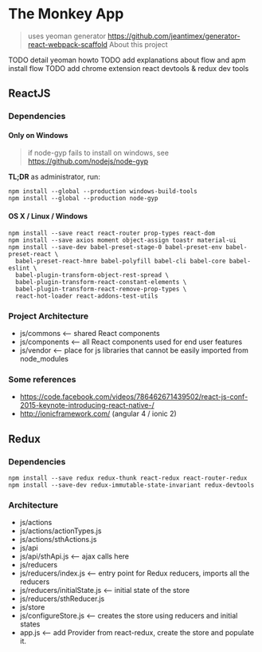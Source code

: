 # The Monkey App
> uses yeoman generator https://github.com/jeantimex/generator-react-webpack-scaffold
About this project

TODO detail yeoman howto
TODO add explanations about flow and apm install flow
TODO add chrome extension react devtools & redux dev tools

## ReactJS

### Dependencies

#### Only on Windows
> if node-gyp fails to install on windows, see https://github.com/nodejs/node-gyp

**TL;DR** as administrator, run:
```
npm install --global --production windows-build-tools
npm install --global --production node-gyp
```

#### OS X / Linux / Windows
```
npm install --save react react-router prop-types react-dom
npm install --save axios moment object-assign toastr material-ui
npm install --save-dev babel-preset-stage-0 babel-preset-env babel-preset-react \
  babel-preset-react-hmre babel-polyfill babel-cli babel-core babel-eslint \
  babel-plugin-transform-object-rest-spread \
  babel-plugin-transform-react-constant-elements \
  babel-plugin-transform-react-remove-prop-types \
  react-hot-loader react-addons-test-utils
```

### Project Architecture
>

* js/commons <-- shared React components
* js/components <-- all React components used for end user features
* js/vendor <-- place for js libraries that cannot be easily imported from node_modules

### Some references
* https://code.facebook.com/videos/786462671439502/react-js-conf-2015-keynote-introducing-react-native-/
* http://ionicframework.com/ (angular 4 / ionic 2)

## Redux
### Dependencies

```
npm install --save redux redux-thunk react-redux react-router-redux
npm install --save-dev redux-immutable-state-invariant redux-devtools
```

### Architecture

* js/actions
* js/actions/actionTypes.js
* js/actions/sthActions.js
* js/api
* js/api/sthApi.js <-- ajax calls here
* js/reducers
* js/reducers/index.js <-- entry point for Redux reducers, imports all the reducers
* js/reducers/initialState.js <-- initial state of the store
* js/reducers/sthReducer.js
* js/store
* js/configureStore.js <-- creates the store using reducers and initial states
* app.js <-- add Provider from react-redux, create the store and populate it.
